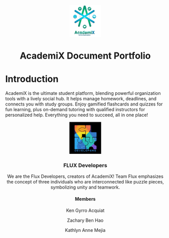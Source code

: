 <p align="center">
  <img src="Assets/academix-logo.png" width="100" alt="AcademiX Logo"><br>
</p>

<h1 align="center">AcademiX Document Portfolio</h1>

# Introduction
AcademiX is the ultimate student platform, blending powerful organization tools with a lively social hub. It helps manage homework, deadlines, and connects you with study groups. Enjoy gamified flashcards and quizzes for fun learning, plus on-demand tutoring with qualified instructors for personalized help. Everything you need to succeed, all in one place!
  
<p align="center">
  <img src="Assets/teamflux-logo.png" width="100" alt="Team Flux Logo">
</p>
<h3 align="center">FLUX Developers</h3>
<p align="center">We are the Flux Developers, creators of AcademiX! Team Flux emphasizes the concept of three individuals who are interconnected like puzzle pieces, symbolizing unity and teamwork.</p>

<h4 align="center">Members</h4>
<p align="center">Ken Gyrro Acquiat</p>
<p align="center">Zachary Ben Hao</p>
<p align="center">Kathlyn Anne Mejia</p>
